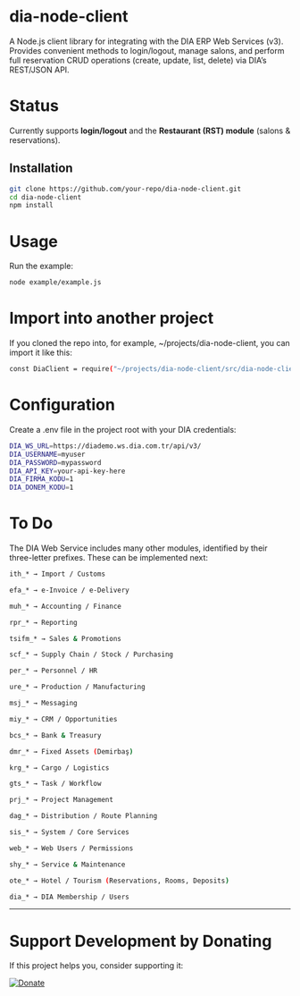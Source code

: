 # dia-node-client
 A Node.js client library for integrating with the DIA ERP Web Services (v3). Provides convenient methods to login/logout, manage salons, and perform full reservation CRUD operations (create, update, list, delete) via DIA’s REST/JSON API.

# Status

Currently supports **login/logout** and the **Restaurant (RST) module** (salons & reservations).



## Installation

```bash
git clone https://github.com/your-repo/dia-node-client.git
cd dia-node-client
npm install
```

# Usage
Run the example:

```bash
node example/example.js
```


# Import into another project

If you cloned the repo into, for example, ~/projects/dia-node-client, you can import it like this:

```bash
const DiaClient = require("~/projects/dia-node-client/src/dia-node-client");
```

# Configuration
Create a .env file in the project root with your DIA credentials:

```bash
DIA_WS_URL=https://diademo.ws.dia.com.tr/api/v3/
DIA_USERNAME=myuser
DIA_PASSWORD=mypassword
DIA_API_KEY=your-api-key-here
DIA_FIRMA_KODU=1
DIA_DONEM_KODU=1
```


# To Do

The DIA Web Service includes many other modules, identified by their three-letter prefixes.
These can be implemented next:


```bash
ith_* → Import / Customs

efa_* → e-Invoice / e-Delivery

muh_* → Accounting / Finance

rpr_* → Reporting

tsifm_* → Sales & Promotions

scf_* → Supply Chain / Stock / Purchasing

per_* → Personnel / HR

ure_* → Production / Manufacturing

msj_* → Messaging

miy_* → CRM / Opportunities

bcs_* → Bank & Treasury

dmr_* → Fixed Assets (Demirbaş)

krg_* → Cargo / Logistics

gts_* → Task / Workflow

prj_* → Project Management

dag_* → Distribution / Route Planning

sis_* → System / Core Services

web_* → Web Users / Permissions

shy_* → Service & Maintenance

ote_* → Hotel / Tourism (Reservations, Rooms, Deposits)

dia_* → DIA Membership / Users
```

---

# Support Development by Donating


If this project helps you, consider supporting it:

[![Donate](https://img.shields.io/badge/Donate-PayPal-blue.svg)](https://www.paypal.com/donate/?hosted_button_id=VR9NYMGPMB5YS)